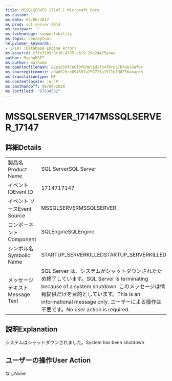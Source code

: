 ```yaml
---
title: MSSQLSERVER_17147 | Microsoft Docs
ms.custom: ''
ms.date: 03/06/2017
ms.prod: sql-server-2014
ms.reviewer: ''
ms.technology: supportability
ms.topic: conceptual
helpviewer_keywords:
- 17147 (Database Engine error)
ms.assetid: c7fe3109-8c10-4725-ab19-28e244f5aeee
author: MashaMSFT
ms.author: mathoma
ms.openlocfilehash: 82e1850f7e6f8f0d85ad1f34fbc637b7da78af64
ms.sourcegitcommit: ad4d92dce894592a259721a1571b1d8736abacdb
ms.translationtype: MT
ms.contentlocale: ja-JP
ms.lasthandoff: 08/04/2020
ms.locfileid: "87634552"
---
```

# <a name="mssqlserver_17147"></a><span data-ttu-id="0c2fe-102">MSSQLSERVER_17147</span><span class="sxs-lookup"><span data-stu-id="0c2fe-102">MSSQLSERVER_17147</span></span>
    
## <a name="details"></a><span data-ttu-id="0c2fe-103">詳細</span><span class="sxs-lookup"><span data-stu-id="0c2fe-103">Details</span></span>  
  
|||  
|-|-|  
|<span data-ttu-id="0c2fe-104">製品名</span><span class="sxs-lookup"><span data-stu-id="0c2fe-104">Product Name</span></span>|<span data-ttu-id="0c2fe-105">SQL Server</span><span class="sxs-lookup"><span data-stu-id="0c2fe-105">SQL Server</span></span>|  
|<span data-ttu-id="0c2fe-106">イベント ID</span><span class="sxs-lookup"><span data-stu-id="0c2fe-106">Event ID</span></span>|<span data-ttu-id="0c2fe-107">17147</span><span class="sxs-lookup"><span data-stu-id="0c2fe-107">17147</span></span>|  
|<span data-ttu-id="0c2fe-108">イベント ソース</span><span class="sxs-lookup"><span data-stu-id="0c2fe-108">Event Source</span></span>|<span data-ttu-id="0c2fe-109">MSSQLSERVER</span><span class="sxs-lookup"><span data-stu-id="0c2fe-109">MSSQLSERVER</span></span>|  
|<span data-ttu-id="0c2fe-110">コンポーネント</span><span class="sxs-lookup"><span data-stu-id="0c2fe-110">Component</span></span>|<span data-ttu-id="0c2fe-111">SQLEngine</span><span class="sxs-lookup"><span data-stu-id="0c2fe-111">SQLEngine</span></span>|  
|<span data-ttu-id="0c2fe-112">シンボル名</span><span class="sxs-lookup"><span data-stu-id="0c2fe-112">Symbolic Name</span></span>|<span data-ttu-id="0c2fe-113">STARTUP_SERVERKILLED</span><span class="sxs-lookup"><span data-stu-id="0c2fe-113">STARTUP_SERVERKILLED</span></span>|  
|<span data-ttu-id="0c2fe-114">メッセージ テキスト</span><span class="sxs-lookup"><span data-stu-id="0c2fe-114">Message Text</span></span>|<span data-ttu-id="0c2fe-115">SQL Server は、システムがシャットダウンされたため終了しています。</span><span class="sxs-lookup"><span data-stu-id="0c2fe-115">SQL Server is terminating because of a system shutdown.</span></span> <span data-ttu-id="0c2fe-116">このメッセージは情報提供だけを目的としています。</span><span class="sxs-lookup"><span data-stu-id="0c2fe-116">This is an informational message only.</span></span> <span data-ttu-id="0c2fe-117">ユーザーによる操作は不要です。</span><span class="sxs-lookup"><span data-stu-id="0c2fe-117">No user action is required.</span></span>|  
  
## <a name="explanation"></a><span data-ttu-id="0c2fe-118">説明</span><span class="sxs-lookup"><span data-stu-id="0c2fe-118">Explanation</span></span>  
 <span data-ttu-id="0c2fe-119">システムはシャットダウンされました。</span><span class="sxs-lookup"><span data-stu-id="0c2fe-119">System has been shutdown</span></span>  
  
## <a name="user-action"></a><span data-ttu-id="0c2fe-120">ユーザーの操作</span><span class="sxs-lookup"><span data-stu-id="0c2fe-120">User Action</span></span>  
 <span data-ttu-id="0c2fe-121">なし</span><span class="sxs-lookup"><span data-stu-id="0c2fe-121">None</span></span>  
  
  
